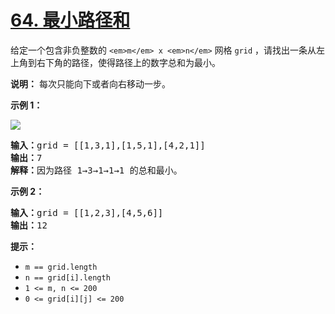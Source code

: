 # [64. 最小路径和](https://leetcode.cn/problems/minimum-path-sum/)

给定一个包含非负整数的 `<em>m</em> x <em>n</em>` 网格 `grid` ，请找出一条从左上角到右下角的路径，使得路径上的数字总和为最小。

 **说明：** 每次只能向下或者向右移动一步。

**示例 1：**

![](https://assets.leetcode.com/uploads/2020/11/05/minpath.jpg)

<pre><strong>输入：</strong>grid = [[1,3,1],[1,5,1],[4,2,1]]
<strong>输出：</strong>7
<strong>解释：</strong>因为路径 1→3→1→1→1 的总和最小。
</pre>

**示例 2：**

<pre><strong>输入：</strong>grid = [[1,2,3],[4,5,6]]
<strong>输出：</strong>12
</pre>

**提示：**

* `m == grid.length`
* `n == grid[i].length`
* `1 <= m, n <= 200`
* `0 <= grid[i][j] <= 200`
